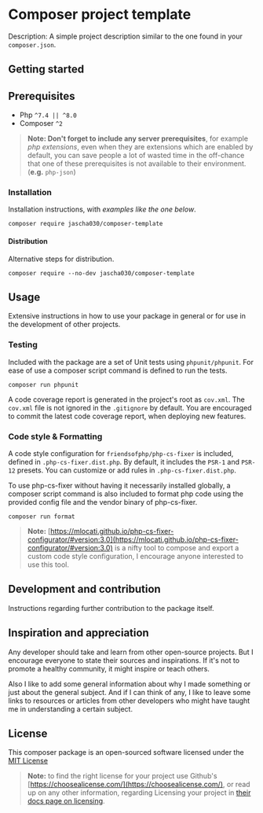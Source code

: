 # Composer project template

Description: A simple project description similar to the one found in your `composer.json`.

## Getting started

## Prerequisites

* Php `^7.4 || ^8.0`
* Composer `^2`

> **Note: Don't forget to include any server prerequisites**, for example _php extensions_,
> even when they are extensions which are enabled by default, you can save people a lot of wasted time in the off-chance
> that one of these prerequisites is not available to their environment. (**e.g.** `php-json`)

### Installation

Installation instructions, with _examples like the one below_.

```shell
composer require jascha030/composer-template
```

#### Distribution

Alternative steps for distribution.

```shell
composer require --no-dev jascha030/composer-template
```

## Usage

Extensive instructions in how to use your package in general or for use in the development of other projects.

### Testing

Included with the package are a set of Unit tests using `phpunit/phpunit`. For ease of use a composer script command is
defined to run the tests.

```shell
composer run phpunit
```

A code coverage report is generated in the project's root as `cov.xml`. The `cov.xml` file is not ignored in the
`.gitignore` by default. You are encouraged to commit the latest code coverage report, when deploying new features.

### Code style & Formatting

A code style configuration for `friendsofphp/php-cs-fixer` is included, defined in `.php-cs-fixer.dist.php`. By default,
it includes the `PSR-1` and `PSR-12` presets. You can customize or add rules in `.php-cs-fixer.dist.php`.

To use php-cs-fixer without having it necessarily installed globally, a composer script command is also included to
format php code using the provided config file and the vendor binary of php-cs-fixer.

```shell
composer run format
```

> **Note:** [https://mlocati.github.io/php-cs-fixer-configurator/#version:3.0](https://mlocati.github.io/php-cs-fixer-configurator/#version:3.0)
is a nifty tool to compose and export a custom code style configuration, I encourage anyone interested to use this tool.

## Development and contribution

Instructions regarding further contribution to the package itself.

## Inspiration and appreciation

Any developer should take and learn from other open-source projects. But I encourage everyone to state their sources and
inspirations. If it's not to promote a healthy community, it might inspire or teach others.

Also I like to add some general information about why I made something or just about the general subject. And if I can
think of any, I like to leave some links to resources or articles from other developers who might have taught me in
understanding a certain subject.

## License

This composer package is an open-sourced software licensed under
the [MIT License](https://github.com/jascha030/composer-template/blob/master/LICENSE.md)

> **Note:** to find the right license for your project
> use Github's [https://choosealicense.com/](https://choosealicense.com/),
> or read up on any other information, regarding Licensing your project in [their docs page on licensing](https://docs.github.com/en/github/creating-cloning-and-archiving-repositories/creating-a-repository-on-github/licensing-a-repository). 
